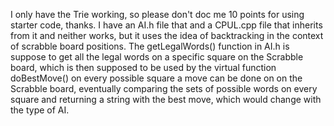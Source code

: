 I only have the Trie working, so please don't doc me 10 points for using starter code, thanks.
I have an AI.h file that and a CPUL.cpp file that inherits from it and neither works, but it uses the idea of backtracking in the context of scrabble board positions.
The getLegalWords() function in AI.h is suppose to get all the legal words on a specific square on the Scrabble board,
which is then supposed to be used by the virtual function doBestMove() on every possible square a move can be done on on the Scrabble board,
eventually comparing the sets of possible words on every square and returning a string with the best move, which would change with the type of AI.
